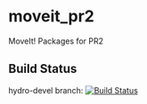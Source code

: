 moveit_pr2
==========

MoveIt! Packages for PR2

## Build Status

hydro-devel branch: [![Build Status](https://travis-ci.org/ros-planning/moveit_pr2.png?branch=hydro-devel)](https://travis-ci.org/ros-planning/moveit_pr2)
